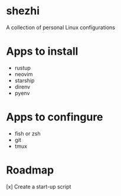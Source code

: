 # shezhi
A collection of personal Linux configurations

# Apps to install
* rustup
* neovim
* starship
* direnv
* pyenv

# Apps to confingure
* fish or zsh
* git
* tmux

# Roadmap

[x] Create a start-up script